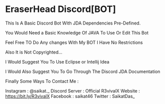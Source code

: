 # EraserHead Discord[BOT]
 This Is A Basic Discord Bot With JDA Dependencies Pre-Defined.

You Would Need a Basic Knowledge Of JAVA To Use Or Edit This Bot

Feel Free TO Do Any changes With My BOT 
I Have No Restrictions

Also It is Not Copyrighted...

I Would Suggest You To Use Eclipse or Intellij Idea

I Would Also Suggest You To Go Through The Discord JDA Documentation



Finally Some Ways To Contact Me :

Instagram : @saikat._
Discord Server : Official R3vivalX
Website : https://bit.ly/R3vivalX
Facebook : saikat46
Twitter : SaikatDas_

